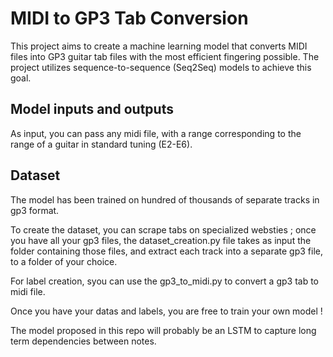# MIDI to GP3 Tab Conversion

This project aims to create a machine learning model that converts MIDI files into GP3 guitar tab files with the most efficient fingering possible. The project utilizes sequence-to-sequence (Seq2Seq) models to achieve this goal.

## Model inputs and outputs

As input, you can pass any midi file, with a range corresponding to the range of a guitar in standard tuning (E2-E6).

## Dataset

The model has been trained on hundred of thousands of separate tracks in gp3 format.

To create the dataset, you can scrape tabs on specialized websties ; once you have all your gp3 files, the dataset_creation.py file takes as input the folder containing those files, and extract each track into a separate gp3 file, to a folder of your choice. 

For label creation, syou can use the gp3_to_midi.py to convert a gp3 tab to midi file.

Once you have your datas and labels, you are free to train your own model !

The model proposed in this repo will probably be an LSTM to capture long term dependencies between notes.
